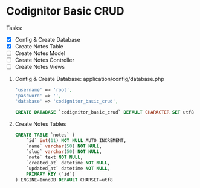 # Codignitor Basic CRUD

Tasks:

- [x] Config & Create Database
- [x] Create Notes Table
- [ ] Create Notes Model
- [ ] Create Notes Controller
- [ ] Create Notes Views

1. Config & Create Database: application/config/database.php

	```php
	'username' => 'root',
	'password' => '',
	'database' => 'codignitor_basic_crud',
	```

	```sql
	CREATE DATABASE `codignitor_basic_crud` DEFAULT CHARACTER SET utf8 COLLATE utf8_general_ci;
	```

2. Create Notes Tables

	```sql
	CREATE TABLE `notes` (
		`id` int(11) NOT NULL AUTO_INCREMENT,
		`name` varchar(50) NOT NULL,
		`slug` varchar(50) NOT NULL,
		`note` text NOT NULL,
		`created_at` datetime NOT NULL,
		`updated_at` datetime NOT NULL,
		PRIMARY KEY (`id`)
	) ENGINE=InnoDB DEFAULT CHARSET=utf8
	```